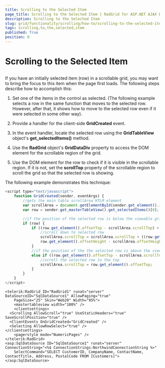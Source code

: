 ```yaml
---
title: Scrolling to the Selected Item
page_title: Scrolling to the Selected Item | RadGrid for ASP.NET AJAX Documentation
description: Scrolling to the Selected Item
slug: grid/functionality/scrolling/how-to/scrolling-to-the-selected-item
tags: scrolling,to,the,selected,item
published: True
position: 0
---
```


# Scrolling to the Selected Item



## 

If you have an initially selected item (row) in a scrollable grid, you may want to bring the focus to this item when the page first loads. The following steps describe how to accomplish this:

1. Set one of the items in the control as selected. (The following example selects a row in the same function that moves to the selected row. However, after that, it shows how to move to the selected row even if it were selected in some other way).

1. Provide a handler for the client-side **GridCreated** event.

1. In the event handler, locate the selected row using the **GridTableView** object's **get_selectedItems()** method.

1. Use the **RadGrid** object's **GridDataDiv** property to access the DOM element for the scrollable region of the grid.

1. Use the DOM element for the row to check if it is visible in the scrollable region. If it is not, set the **scrollTop** property of the scrollable region to scroll the grid so that the selected row is showing.

The following example demonstrates this technique:

````JavaScript
<script type="text/javascript">
    function GridCreated(sender, eventArgs) {
        //gets the main table scrollArea HTLM element  
        var scrollArea = document.getElementById(sender.get_element().id + "_GridData");
        var row = sender.get_masterTableView().get_selectedItems()[0];

        //if the position of the selected row is below the viewable grid area  
        if (row) {
            if ((row.get_element().offsetTop - scrollArea.scrollTop) + row.get_element().offsetHeight + 20 > scrollArea.offsetHeight) {
                //scroll down to selected row  
                scrollArea.scrollTop = scrollArea.scrollTop + ((row.get_element().offsetTop - scrollArea.scrollTop) +
                row.get_element().offsetHeight - scrollArea.offsetHeight) + row.get_element().offsetHeight;
            }
            //if the position of the the selected row is above the viewable grid area  
            else if ((row.get_element().offsetTop - scrollArea.scrollTop) < 0) {
                //scroll the selected row to the top  
                scrollArea.scrollTop = row.get_element().offsetTop;
            }
        }
    }
</script>
````



````ASP.NET
<telerik:RadGrid ID="RadGrid1" runat="server" DataSourceID="SqlDataSource1" AllowPaging="true"
    PageSize="25" Skin="Web20" Width="95%">
    <mastertableview width="100%" />
    <clientsettings>
  <Scrolling AllowScroll="true" UseStaticHeaders="true" SaveScrollPosition="true" />
  <ClientEvents OnGridCreated="GridCreated" />
  <Selecting AllowRowSelect="true" />
</clientsettings>
    <pagerstyle mode="NumericPages" />
</telerik:RadGrid>
<asp:SqlDataSource ID="SqlDataSource1" runat="server" ConnectionString="<%$ ConnectionStrings:NorthwindConnectionString %>"
    SelectCommand="SELECT CustomerID, CompanyName, ContactName, ContactTitle, Address, PostalCode FROM [Customers]">
</asp:SqlDataSource>
````


